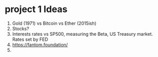 # project 1 Ideas

1. Gold (1971) vs Bitcoin vs Ether (2015ish)
2. Stocks?
3. Interests rates vs SP500, measuring the Beta, US Treasury market. Rates set by FED
4. https://fantom.foundation/ 
5. 
